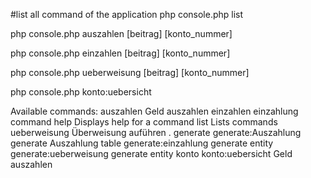 #list all command of the application
 php console.php list 
 
 php console.php auszahlen [beitrag] [konto_nummer]
 
 php console.php einzahlen [beitrag] [konto_nummer]
 
 php console.php ueberweisung [beitrag] [konto_nummer]

 php console.php  konto:uebersicht  
 
 Available commands:
    auszahlen              Geld auszahlen
    einzahlen              einzahlung command
    help                   Displays help for a command
   list                   Lists commands
   ueberweisung           Überweisung auführen .
 generate
    generate:Auszahlung    generate Auszahlung table
    generate:einzahlung    generate entity
    generate:ueberweisung  generate entity
 konto
    konto:uebersicht       Geld auszahlen
